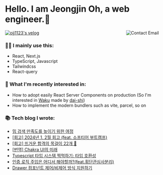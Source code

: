 # Hello. I am Jeongjin Oh, a web engineer.👋

<a href="mailto:rojay.developer@gmail.com"> 
  <img align="right" src="http://img.shields.io/badge/-contact-9cf?style=social&amp;logo=Minutemailer&amp" alt="Contact Email">
</a>

[![ojj1123's velog](https://velog-readme-stats.vercel.app/api/badge?name=velog)](https://velog.io/@ojj1123)

### 🧑‍💻 I mainly use this:
- React, Next.js
- TypeScript, Javascript
- Tailwindcss
- React-query

### 🧐 What I'm recently interested in:
- How to adopt easily React Server Components on production (So I'm interested in [Waku](https://github.com/dai-shi/waku) made by [dai-shi](https://github.com/dai-shi))
- How to implement the modern bundlers such as vite, parcel, so on

### 📚 Tech blog I wrote:
- [밈 검색 만족도를 높이기 위한 여정](https://velog.io/@ojj1123/how-to-improve-meme-search-ux)
- [[회고] 2024년 1, 2월 회고 (feat. 소프티어 부트캠프)](https://velog.io/@ojj1123/jan-and-feb-2024-review)
- [[회고] 뜨거운 합격의 목걸이 22개 🏅](https://velog.io/@ojj1123/2023-retrospect)
- [[번역] Chakra UI의 미래](https://velog.io/@ojj1123/the-future-of-chakra-ui)
- [Typescript 타입 시스템 찍먹하기: 타입 호환성](https://velog.io/@ojj1123/about-type-compatibility)
- [인증 로직 주입은 어디서 해야할까?(feat.횡단관심사분리)](https://velog.io/@ojj1123/where-should-i-inject-the-authentication-logic)
- [Drawer 컴포넌트 제어/비제어 방식 지원하기](https://velog.io/@ojj1123/how-to-design-a-drawer-component)
